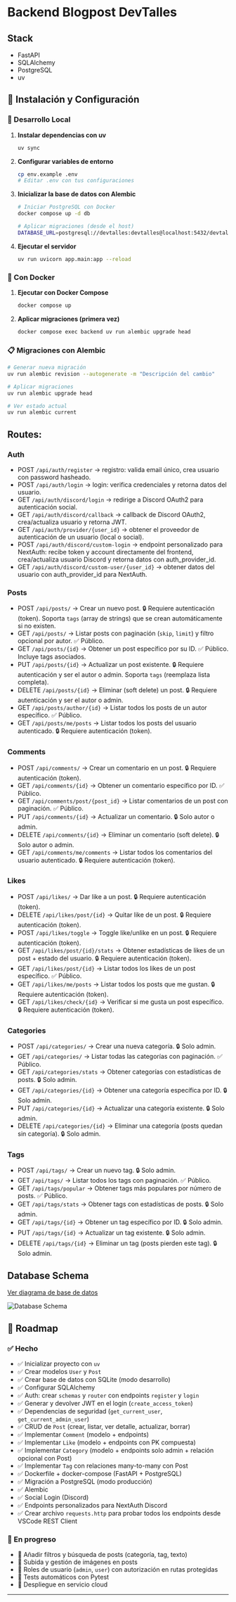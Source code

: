 # Backend Blogpost DevTalles 

## Stack
* FastAPI
* SQLAlchemy
* PostgreSQL 
* uv



## 🚀 Instalación y Configuración

### 🔧 Desarrollo Local

1. **Instalar dependencias con uv**
   ```bash
   uv sync
   ```
2. **Configurar variables de entorno**
   ```bash
   cp env.example .env
   # Editar .env con tus configuraciones
   ```
3. **Inicializar la base de datos con Alembic**
   ```bash
   # Iniciar PostgreSQL con Docker
   docker compose up -d db
   
   # Aplicar migraciones (desde el host)
   DATABASE_URL=postgresql://devtalles:devtalles@localhost:5432/devtalles_blog uv run alembic upgrade head
   ```
4. **Ejecutar el servidor**
   ```bash
   uv run uvicorn app.main:app --reload
   ```

### 🐳 Con Docker

1. **Ejecutar con Docker Compose**
   ```bash
   docker compose up
   ```
2. **Aplicar migraciones (primera vez)**
   ```bash
   docker compose exec backend uv run alembic upgrade head
   ```

### 📋 Migraciones con Alembic

```bash
# Generar nueva migración
uv run alembic revision --autogenerate -m "Descripción del cambio"

# Aplicar migraciones
uv run alembic upgrade head

# Ver estado actual
uv run alembic current
```


## Routes: 
### Auth
* POST `/api/auth/register` -> registro: valida email único, crea usuario con password hasheado.
* POST `/api/auth/login`    -> login: verifica credenciales y retorna datos del usuario.
* GET `/api/auth/discord/login` -> redirige a Discord OAuth2 para autenticación social.
* GET `/api/auth/discord/callback` -> callback de Discord OAuth2, crea/actualiza usuario y retorna JWT.
* GET `/api/auth/provider/{user_id}` -> obtener el proveedor de autenticación de un usuario (local o social).
* POST `/api/auth/discord/custom-login` -> endpoint personalizado para NextAuth: recibe token y account directamente del frontend, crea/actualiza usuario Discord y retorna datos con auth_provider_id.
* GET `/api/auth/discord/custom-user/{user_id}` -> obtener datos del usuario con auth_provider_id para NextAuth.


### Posts
* POST `/api/posts/` -> Crear un nuevo post. 🔒 Requiere autenticación (token). Soporta `tags` (array de strings) que se crean automáticamente si no existen.
* GET `/api/posts/` -> Listar posts con paginación (`skip`, `limit`) y filtro opcional por autor. ✅ Público.
* GET `/api/posts/{id}` -> Obtener un post específico por su ID. ✅ Público. Incluye tags asociados.
* PUT `/api/posts/{id}` -> Actualizar un post existente. 🔒 Requiere autenticación y ser el autor o admin. Soporta `tags` (reemplaza lista completa).
* DELETE `/api/posts/{id}` -> Eliminar (soft delete) un post. 🔒 Requiere autenticación y ser el autor o admin.
* GET `/api/posts/author/{id}` -> Listar todos los posts de un autor específico. ✅ Público.
* GET `/api/posts/me/posts` -> Listar todos los posts del usuario autenticado. 🔒 Requiere autenticación (token).
### Comments
* POST `/api/comments/` -> Crear un comentario en un post. 🔒 Requiere autenticación (token).
* GET `/api/comments/{id}` -> Obtener un comentario específico por ID. ✅ Público.
* GET `/api/comments/post/{post_id}` -> Listar comentarios de un post con paginación. ✅ Público.
* PUT `/api/comments/{id}` -> Actualizar un comentario. 🔒 Solo autor o admin.
* DELETE `/api/comments/{id}` -> Eliminar un comentario (soft delete). 🔒 Solo autor o admin.
* GET `/api/comments/me/comments` -> Listar todos los comentarios del usuario autenticado. 🔒 Requiere autenticación (token).
### Likes
* POST `/api/likes/` -> Dar like a un post. 🔒 Requiere autenticación (token).
* DELETE `/api/likes/post/{id}` -> Quitar like de un post. 🔒 Requiere autenticación (token).
* POST `/api/likes/toggle` -> Toggle like/unlike en un post. 🔒 Requiere autenticación (token).
* GET `/api/likes/post/{id}/stats` -> Obtener estadísticas de likes de un post + estado del usuario. 🔒 Requiere autenticación (token).
* GET `/api/likes/post/{id}` -> Listar todos los likes de un post específico. ✅ Público.
* GET `/api/likes/me/posts` -> Listar todos los posts que me gustan. 🔒 Requiere autenticación (token).
* GET `/api/likes/check/{id}` -> Verificar si me gusta un post específico. 🔒 Requiere autenticación (token).
### Categories
* POST `/api/categories/` -> Crear una nueva categoría. 🔒 Solo admin.
* GET `/api/categories/` -> Listar todas las categorías con paginación. ✅ Público.
* GET `/api/categories/stats` -> Obtener categorías con estadísticas de posts. 🔒 Solo admin.
* GET `/api/categories/{id}` -> Obtener una categoría específica por ID. 🔒 Solo admin.
* PUT `/api/categories/{id}` -> Actualizar una categoría existente. 🔒 Solo admin.
* DELETE `/api/categories/{id}` -> Eliminar una categoría (posts quedan sin categoría). 🔒 Solo admin.
### Tags
* POST `/api/tags/` -> Crear un nuevo tag. 🔒 Solo admin.
* GET `/api/tags/` -> Listar todos los tags con paginación. ✅ Público.
* GET `/api/tags/popular` -> Obtener tags más populares por número de posts. ✅ Público.
* GET `/api/tags/stats` -> Obtener tags con estadísticas de posts. 🔒 Solo admin.
* GET `/api/tags/{id}` -> Obtener un tag específico por ID. 🔒 Solo admin.
* PUT `/api/tags/{id}` -> Actualizar un tag existente. 🔒 Solo admin.
* DELETE `/api/tags/{id}` -> Eliminar un tag (posts pierden este tag). 🔒 Solo admin.

## Database Schema

[Ver diagrama de base de datos](https://www.mermaidchart.com/app/projects/2f622023-c812-43fd-a487-03dc1dcecf6a/diagrams/69f18f4e-f733-4ac3-8b90-45796ab74f9d/version/v0.1/edit)

![Database Schema](./docs/database_schema.png)


## 📝 Roadmap

### ✅ Hecho
- ✅ Inicializar proyecto con `uv`
- ✅ Crear modelos `User` y `Post`
- ✅ Crear base de datos con SQLite (modo desarrollo)
- ✅ Configurar SQLAlchemy
- ✅ Auth: crear `schemas` y `router` con endpoints `register` y `login`
- ✅ Generar y devolver JWT en el login (`create_access_token`)
- ✅ Dependencias de seguridad (`get_current_user`, `get_current_admin_user`)
- ✅ CRUD de `Post` (crear, listar, ver detalle, actualizar, borrar)
- ✅ Implementar `Comment` (modelo + endpoints)
- ✅ Implementar `Like` (modelo + endpoints con PK compuesta)
- ✅ Implementar `Category` (modelo + endpoints solo admin + relación opcional con Post)
- ✅ Implementar `Tag` con relaciones many-to-many con Post
- ✅ Dockerfile + docker-compose (FastAPI + PostgreSQL)
- ✅ Migración a PostgreSQL (modo producción)
- ✅ Alembic
- ✅ Social Login (Discord)
- ✅ Endpoints personalizados para NextAuth Discord
- ✅ Crear archivo `requests.http` para probar todos los endpoints desde VSCode REST Client

### 🚧 En progreso
- 🚧 Añadir filtros y búsqueda de posts (categoría, tag, texto)
- 🚧 Subida y gestión de imágenes en posts
- 🚧 Roles de usuario (`admin`, `user`) con autorización en rutas protegidas
- 🚧 Tests automáticos con Pytest
- 🚧 Despliegue en servicio cloud

---
